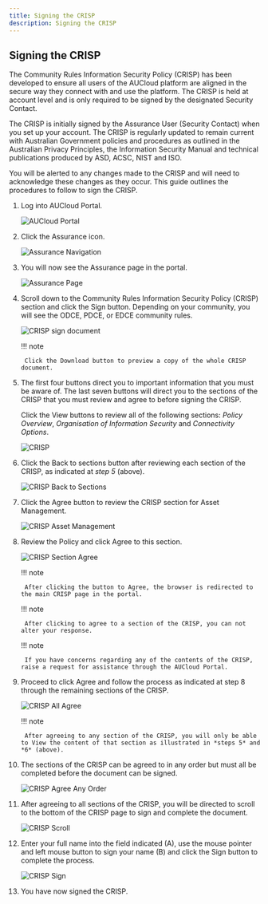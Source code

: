 ```yaml
---
title: Signing the CRISP
description: Signing the CRISP
---
```


## Signing the CRISP

The Community Rules Information Security Policy (CRISP) has been developed to ensure all users of the AUCloud platform are aligned in the secure way they connect with and use the platform. The CRISP is held at account level and is only required to be signed by the designated Security Contact.

The CRISP is initially signed by the Assurance User (Security Contact) when you set up your account. The CRISP is regularly updated to remain current with Australian Government policies and procedures as outlined in the Australian Privacy Principles, the Information Security Manual and technical publications produced by ASD, ACSC, NIST and ISO.

You will be alerted to any changes made to the CRISP and will need to acknowledge these changes as they occur. This guide outlines the procedures to follow to sign the CRISP.

1. Log into AUCloud Portal.

    ![AUCloud Portal](./assets/portal.png)

1. Click the Assurance icon.

    ![Assurance Navigation](./assets/assurance_nav.png)

1. You will now see the Assurance page in the portal.

    ![Assurance Page](./assets/assurance_page.png)

1. Scroll down to the Community Rules Information Security Policy (CRISP) section and click the Sign button. Depending on your community, you will see the ODCE, PDCE, or EDCE community rules.

    ![CRISP sign document](./assets/crisp_sign_doc.png)

    !!! note

        Click the Download button to preview a copy of the whole CRISP document.

1. The first four buttons direct you to important information that you must be aware of.  The last seven buttons will direct you to the sections of the CRISP that you must review and agree to before signing the CRISP.

    Click the View buttons to review all of the following sections: *Policy Overview*, *Organisation of Information Security* and *Connectivity Options*.

    ![CRISP](./assets/crisp.png)

1. Click the Back to sections button after reviewing each section of the CRISP, as indicated at *step 5* (above).

    ![CRISP Back to Sections](./assets/crisp_back_to_sections.png)

1. Click the Agree button to review the CRISP section for Asset Management.

    ![CRISP Asset Management](./assets/crisp_asset_management.png)

1. Review the Policy and click Agree to this section.

    ![CRISP Section Agree](./assets/crisp_agree_to_this_section.png)

    !!! note

        After clicking the button to Agree, the browser is redirected to the main CRISP page in the portal.

    !!! note

        After clicking to agree to a section of the CRISP, you can not alter your response.

    !!! note

        If you have concerns regarding any of the contents of the CRISP, raise a request for assistance through the AUCloud Portal.

1. Proceed to click Agree and follow the process as indicated at step 8 through the remaining sections of the CRISP.

    ![CRISP All Agree](./assets/crisp_agree_all.png)

    !!! note

        After agreeing to any section of the CRISP, you will only be able to View the content of that section as illustrated in *steps 5* and *6* (above).

1. The sections of the CRISP can be agreed to in any order but must all be completed before the document can be signed.

    ![CRISP Agree Any Order](./assets/crisp_agree_any_order.png)

1. After agreeing to all sections of the CRISP, you will be directed to scroll to the bottom of the CRISP page to sign and complete the document.

    ![CRISP Scroll](./assets/crisp_scroll.png)

1. Enter your full name into the field indicated (A), use the mouse pointer and left mouse button to sign your name (B) and click the Sign button to complete the process.

    ![CRISP Sign](./assets/crisp_sign.png)

1. You have now signed the CRISP.